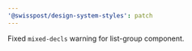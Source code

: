 ```yaml
---
'@swisspost/design-system-styles': patch
---
```


Fixed `mixed-decls` warning for list-group component.
